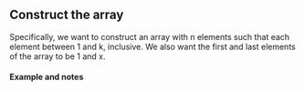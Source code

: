 ## Construct the array
Specifically, we want to construct an array with n elements such that each element between 1 and k, inclusive. We also want the first and last elements of the array to be 1 and x.

#### Example and notes
